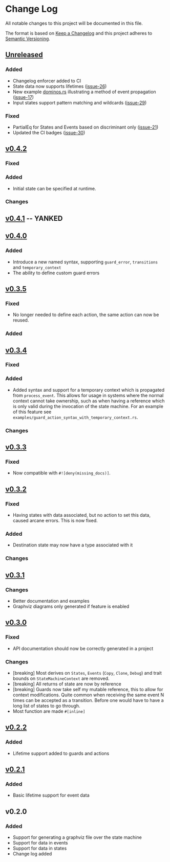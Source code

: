 # Change Log

All notable changes to this project will be documented in this file.

The format is based on [Keep a Changelog](http://keepachangelog.com/)
and this project adheres to [Semantic Versioning](http://semver.org/).


## [Unreleased]

### Added

- Changelog enforcer added to CI
- State data now supports lifetimes ([issue-26](https://github.com/korken89/smlang-rs/issues/26))
- New example [dominos.rs](https://github.com/korken89/smlang-rs/blob/master/examples/dominos.rs) illustrating a method of event propagation ([issue-17](https://github.com/korken89/smlang-rs/issues/17))
- Input states support pattern matching and wildcards ([issue-29](https://github.com/korken89/smlang-rs/issues/29))

### Fixed
- PartialEq for States and Events based on discriminant only ([issue-21](https://github.com/korken89/smlang-rs/issues/21))
- Updated the CI badges ([issue-30](https://github.com/korken89/smlang-rs/issues/30))

## [v0.4.2]

### Fixed

### Added

- Initial state can be specified at runtime.

### Changes

## [v0.4.1] -- YANKED

## [v0.4.0]

### Added

- Introduce a new named syntax, supporting `guard_error`, `transitions` and `temporary_context`
- The ability to define custom guard errors

## [v0.3.5]

### Fixed

- No longer needed to define each action, the same action can now be reused.

### Added

## [v0.3.4]

### Fixed

### Added

- Added syntax and support for a temporary context which is propagated from `process_event`. This
  allows for usage in systems where the normal context cannot take ownership, such as when having a
  reference which is only valid during the invocation of the state machine. For an example of this
  feature see `examples/guard_action_syntax_with_temporary_context.rs`.

### Changes

## [v0.3.3]

### Fixed

- Now compatible with `#![deny(missing_docs)]`.

## [v0.3.2]

### Fixed

- Having states with data associated, but no action to set this data, caused arcane errors. This is now fixed.

### Added

- Destination state may now have a type associated with it

### Changes

## [v0.3.1]

### Changes

* Better documentation and examples
* Graphviz diagrams only generated if feature is enabled

## [v0.3.0]

### Fixed

* API documentation should now be correctly generated in a project

### Changes

* [breaking] Most derives on `States`, `Events` (`Copy`, `Clone`, `Debug`) and trait bounds on
`StateMachineContext` are removed.
* [breaking] All returns of state are now by reference
* [breaking] Guards now take self my mutable reference, this to allow for context modifications. Quite common
when receiving the same event N times can be accepted as a transition. Before one would have to have
a long list of states to go through.
* Most function are made `#[inline]`

## [v0.2.2]

### Added

* Lifetime support added to guards and actions

## [v0.2.1]

### Added

* Basic lifetime support for event data

## v0.2.0

### Added

* Support for generating a graphviz file over the state machine
* Support for data in events
* Support for data in states
* Change log added


[Unreleased]: https://github.com/korken89/smlang-rs/compare/v0.4.2...master
[v0.4.2]: https://github.com/korken89/smlang-rs/compare/v0.4.1...v0.4.2
[v0.4.1]: https://github.com/korken89/smlang-rs/compare/v0.4.0...v0.4.1
[v0.4.0]: https://github.com/korken89/smlang-rs/compare/v0.3.5...v0.4.0
[v0.3.5]: https://github.com/korken89/smlang-rs/compare/v0.3.4...v0.3.5
[v0.3.4]: https://github.com/korken89/smlang-rs/compare/v0.3.3...v0.3.4
[v0.3.3]: https://github.com/korken89/smlang-rs/compare/v0.3.2...v0.3.3
[v0.3.2]: https://github.com/korken89/smlang-rs/compare/v0.3.1...v0.3.2
[v0.3.1]: https://github.com/korken89/smlang-rs/compare/v0.3.0...v0.3.1
[v0.3.0]: https://github.com/korken89/smlang-rs/compare/v0.2.2...v0.3.0
[v0.2.2]: https://github.com/korken89/smlang-rs/compare/v0.2.1...v0.2.2
[v0.2.1]: https://github.com/korken89/smlang-rs/compare/v0.2.0...v0.2.1
